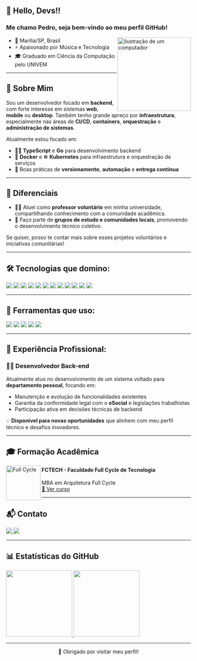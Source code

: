 <!-- Banner opcional: você pode adicionar uma imagem personalizada aqui -->
<!-- ![Banner](https://your-image-url.com/banner.png) -->

## 👋 Hello, Devs!!

### Me chamo Pedro, seja bem-vindo ao meu perfil GitHub!  
<img src="https://raw.githubusercontent.com/MicaelliMedeiros/micaellimedeiros/master/image/computer-illustration.png" alt="ilustração de um computador" width="200px" align="right">

- 🔰 Marília/SP, Brasil  
- ⚡ Apaixonado por Música e Tecnologia  
- 🎓 Graduado em Ciência da Computação pelo UNIVEM  

---

## 💼 Sobre Mim

Sou um desenvolvedor focado em **backend**, com forte interesse em sistemas **web**, **mobile** ou **desktop**. Também tenho grande apreço por **infraestrutura**, especialmente nas áreas de **CI/CD**, **containers**, **orquestração** e **administração de sistemas**.

Atualmente estou focado em:
- 👨‍💻 **TypeScript** e **Go** para desenvolvimento backend
- 🐳 **Docker** e ☸️ **Kubernetes** para infraestrutura e orquestração de serviços
- 🔁 Boas práticas de **versionamento**, **automação** e **entrega contínua**

---

## 🧠 Diferenciais

- 👨‍🏫 Atuei como **professor voluntário** em minha universidade, compartilhando conhecimento com a comunidade acadêmica.
- 🤝 Faço parte de **grupos de estudo e comunidades locais**, promovendo o desenvolvimento técnico coletivo.

Se quiser, posso te contar mais sobre esses projetos voluntários e iniciativas comunitárias!

---

## 🛠️ Tecnologias que domino:

<div>
  <a href="https://www.mysql.com/"><img src="https://skillicons.dev/icons?i=mysql"/></a>
  <a href="https://www.python.org/"><img src="https://skillicons.dev/icons?i=python"/></a>
  <a href="https://dev.java/"><img src="https://skillicons.dev/icons?i=java"/></a>
  <a href="https://go.dev/"><img src="https://skillicons.dev/icons?i=go"/></a>
  <a href="https://flask.palletsprojects.com/"><img src="https://skillicons.dev/icons?i=flask"/></a>
  <a href="https://www.djangoproject.com/"><img src="https://skillicons.dev/icons?i=django"/></a>
  <a href="https://azure.microsoft.com/"><img src="https://skillicons.dev/icons?i=azure"/></a>
  <a href="https://www.linux.org/"><img src="https://skillicons.dev/icons?i=linux"/></a>
  <a href="https://www.docker.com/"><img src="https://skillicons.dev/icons?i=docker"/></a>
  <a href="https://git-scm.com/"><img src="https://skillicons.dev/icons?i=git"/></a>
  <a href="https://www.postgresql.org/"><img src="https://skillicons.dev/icons?i=postgres"/></a>
  <a href="https://aws.amazon.com/"><img src="https://skillicons.dev/icons?i=aws"/></a>
</div>

---


## 🧰 Ferramentas que uso:

<div>
  <a href="https://www.vim.org/"><img src="https://skillicons.dev/icons?i=vim"/></a>
  <a href="https://code.visualstudio.com/"><img src="https://skillicons.dev/icons?i=vscode"/></a>
  <a href="https://developer.android.com/studio"><img src="https://skillicons.dev/icons?i=androidstudio"/></a>
  <a href="https://www.postman.com/"><img src="https://skillicons.dev/icons?i=postman"/></a>
  <a href="https://www.gnu.org/software/bash/"><img src="https://skillicons.dev/icons?i=bash"/></a>
</div>

---

## 💼 Experiência Profissional:

### 🧑‍💻 Desenvolvedor Back-end  
Atualmente atuo no desenvolvimento de um sistema voltado para **departamento pessoal**, focando em:
- Manutenção e evolução de funcionalidades existentes
- Garantia da conformidade legal com o **eSocial** e legislações trabalhistas
- Participação ativa em decisões técnicas de backend

💡 **Disponível para novas oportunidades** que alinhem com meu perfil técnico e desafios inovadores.

---

## 🎓 Formação Acadêmica

[<img align="left" height="94px" width="94px" alt="Full Cycle" src="https://fullcycle.com.br/wp-content/themes/fullcycle/assets/images/logo-fc.svg"/>](https://curso.fullcycle.com.br/curso-fullcycle/)

#### **FCTECH - Faculdade Full Cycle de Tecnologia**  
MBA em Arquitetura Full Cycle  
[🔗 Ver curso](https://mba.fullcycle.com.br/mba)

---

## 📬 Contato

<div>
  <a href="https://www.linkedin.com/in/pedro-sandrini/" target="_blank">
    <img src="https://img.shields.io/badge/-LinkedIn-%230077B5?style=for-the-badge&logo=linkedin&logoColor=white"/>
  </a>
  <a href="mailto:sandrini.pedro@outlook.com">
    <img src="https://img.shields.io/badge/E--mail-0078D4?style=for-the-badge&logo=microsoft-outlook&logoColor=white"/>
  </a>
</div>

---

## 📊 Estatísticas do GitHub

<div>
  <a href="https://github.com/pedrosandrini">
    <img height="180em" src="https://github-readme-stats.vercel.app/api/top-langs/?username=pedrosandrini&layout=compact&langs_count=7&theme=radical"/>
    <img height="180em" src="https://github-readme-stats.vercel.app/api/?username=pedrosandrini&show_icons=true&include_all_commits=true&theme=radical"/>
  </a>
</div>

---

<!-- Rodapé opcional -->
<p align="center">🚀 Obrigado por visitar meu perfil!</p>
